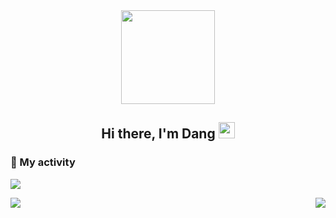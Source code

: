 
<!--
**hdangnguyen/hdangnguyen** is a ✨ _special_ ✨ repository because its `README.md` (this file) appears on your GitHub profile.

Here are some ideas to get you started:

- 🔭 I’m currently working on ...
- 🌱 I’m currently learning ...
- 👯 I’m looking to collaborate on ...
- 🤔 I’m looking for help with ...
- 💬 Ask me about ...
- 📫 How to reach me: ...
- 😄 Pronouns: ...
- ⚡ Fun fact: ...
-->
<div id="header" align="center">
  <img src="https://media1.giphy.com/media/f6hnhHkks8bk4jwjh3/giphy.gif" width="150"/> <br/>
 
</div>
<div align="center">
       <h2> Hi there, I'm Dang <img src="https://raw.githubusercontent.com/MartinHeinz/MartinHeinz/master/wave.gif" width="26px" height="26px" /> </h2>
</div>
<h3>🗿 My activity </h3>
<img src="https://activity-graph.herokuapp.com/graph?username=hdangnguyen&theme=react-dark" />

<img align="left center" src="https://github-readme-stats.vercel.app/api?username=hdangnguyen&bg_color=0D1116&theme=react" /> <img align="right" src="https://github-readme-streak-stats.herokuapp.com/?user=hdangnguyen&bg_color=0D1116&theme=react&" /> 
